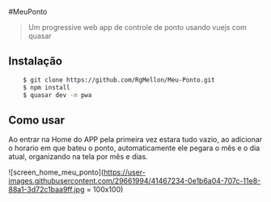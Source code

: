 #MeuPonto

> Um progressive web app de controle de ponto
> usando vuejs com quasar

## Instalação
  ```sh
      $ git clone https://github.com/RgMellon/Meu-Ponto.git
      $ npm install
      $ quasar dev -m pwa
  ```

## Como usar
  Ao entrar na Home do APP pela primeira vez
  estara tudo vazio, ao adicionar o horario
  em que bateu o ponto, automaticamente ele pegara
  o mês e o dia atual, organizando na tela por mês e dias.


  ![screen_home_meu_ponto](https://user-images.githubusercontent.com/29661994/41467234-0e1b6a04-707c-11e8-88a1-3d72c1baa9ff.jpg = 100x100)

